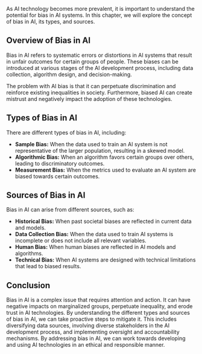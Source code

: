 
As AI technology becomes more prevalent, it is important to understand the potential for bias in AI systems. In this chapter, we will explore the concept of bias in AI, its types, and sources.

Overview of Bias in AI
----------------------

Bias in AI refers to systematic errors or distortions in AI systems that result in unfair outcomes for certain groups of people. These biases can be introduced at various stages of the AI development process, including data collection, algorithm design, and decision-making.

The problem with AI bias is that it can perpetuate discrimination and reinforce existing inequalities in society. Furthermore, biased AI can create mistrust and negatively impact the adoption of these technologies.

Types of Bias in AI
-------------------

There are different types of bias in AI, including:

* **Sample Bias:** When the data used to train an AI system is not representative of the larger population, resulting in a skewed model.
* **Algorithmic Bias:** When an algorithm favors certain groups over others, leading to discriminatory outcomes.
* **Measurement Bias:** When the metrics used to evaluate an AI system are biased towards certain outcomes.

Sources of Bias in AI
---------------------

Bias in AI can arise from different sources, such as:

* **Historical Bias:** When past societal biases are reflected in current data and models.
* **Data Collection Bias:** When the data used to train AI systems is incomplete or does not include all relevant variables.
* **Human Bias:** When human biases are reflected in AI models and algorithms.
* **Technical Bias:** When AI systems are designed with technical limitations that lead to biased results.

Conclusion
----------

Bias in AI is a complex issue that requires attention and action. It can have negative impacts on marginalized groups, perpetuate inequality, and erode trust in AI technologies. By understanding the different types and sources of bias in AI, we can take proactive steps to mitigate it. This includes diversifying data sources, involving diverse stakeholders in the AI development process, and implementing oversight and accountability mechanisms. By addressing bias in AI, we can work towards developing and using AI technologies in an ethical and responsible manner.
